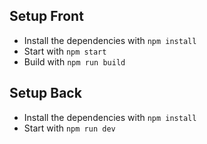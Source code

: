 ## Setup Front

- Install the dependencies with `npm install`
- Start with `npm start`
- Build with `npm run build`

## Setup Back

- Install the dependencies with `npm install`
- Start with `npm run dev`
